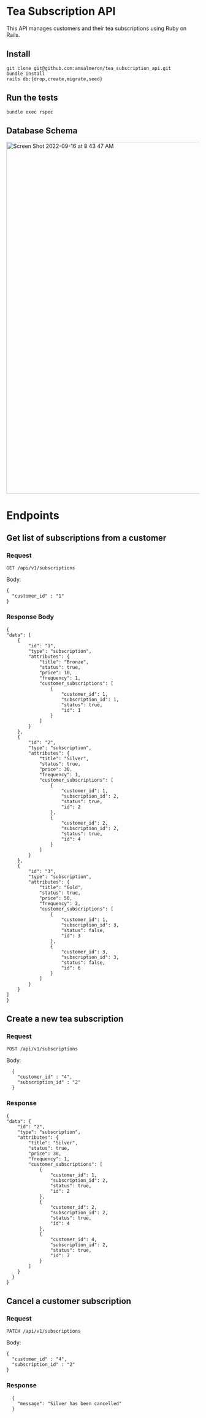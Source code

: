 # Tea Subscription API

This API manages customers and their tea subscriptions using Ruby on Rails.

## Install

    git clone git@github.com:amsalmeron/tea_subscription_api.git
    bundle install
    rails db:{drop,create,migrate,seed}

## Run the tests

    bundle exec rspec

## Database Schema

<img width="917" alt="Screen Shot 2022-09-16 at 8 43 47 AM" src="https://user-images.githubusercontent.com/93031998/190678271-80b54f57-fad1-48f5-96d0-a327c0f8cf7b.png">



# Endpoints

## Get list of subscriptions from a customer

### Request

`GET /api/v1/subscriptions`

  Body:
  
    {
      "customer_id" : "1"
    }

### Response Body

    {
    "data": [
        {
            "id": "1",
            "type": "subscription",
            "attributes": {
                "title": "Bronze",
                "status": true,
                "price": 10,
                "frequency": 1,
                "customer_subscriptions": [
                    {
                        "customer_id": 1,
                        "subscription_id": 1,
                        "status": true,
                        "id": 1
                    }
                ]
            }
        },
        {
            "id": "2",
            "type": "subscription",
            "attributes": {
                "title": "Silver",
                "status": true,
                "price": 30,
                "frequency": 1,
                "customer_subscriptions": [
                    {
                        "customer_id": 1,
                        "subscription_id": 2,
                        "status": true,
                        "id": 2
                    },
                    {
                        "customer_id": 2,
                        "subscription_id": 2,
                        "status": true,
                        "id": 4
                    }
                ]
            }
        },
        {
            "id": "3",
            "type": "subscription",
            "attributes": {
                "title": "Gold",
                "status": true,
                "price": 50,
                "frequency": 2,
                "customer_subscriptions": [
                    {
                        "customer_id": 1,
                        "subscription_id": 3,
                        "status": false,
                        "id": 3
                    },
                    {
                        "customer_id": 3,
                        "subscription_id": 3,
                        "status": false,
                        "id": 6
                    }
                ]
            }
        }
    ]
    }

## Create a new tea subscription

### Request

`POST /api/v1/subscriptions`

  Body:
  
      { 
        "customer_id" : "4", 
        "subscription_id" : "2"
      }
### Response

    {
    "data": {
        "id": "2",
        "type": "subscription",
        "attributes": {
            "title": "Silver",
            "status": true,
            "price": 30,
            "frequency": 1,
            "customer_subscriptions": [
                {
                    "customer_id": 1,
                    "subscription_id": 2,
                    "status": true,
                    "id": 2
                },
                {
                    "customer_id": 2,
                    "subscription_id": 2,
                    "status": true,
                    "id": 4
                },
                {
                    "customer_id": 4,
                    "subscription_id": 2,
                    "status": true,
                    "id": 7
                }
            ]
        }
      }
    }

## Cancel a customer subscription

### Request

`PATCH /api/v1/subscriptions`

  Body: 
  
    { 
      "customer_id" : "4", 
      "subscription_id" : "2"
    }
  

### Response

      {
        "message": "Silver has been cancelled"
      }
  
